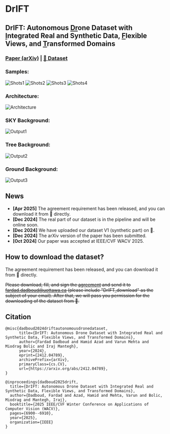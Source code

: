 # DrIFT

## DrIFT: Autonomous <ins>Dr</ins>one Dataset with <ins>I</ins>ntegrated Real and Synthetic Data, <ins>F</ins>lexible Views, and <ins>T</ins>ransformed Domains

### [Paper (arXiv)](https://arxiv.org/abs/2412.04789) | [🤗 Dataset](https://huggingface.co/datasets/CARG-uOttawa/DrIFT)


### Samples:
![Shots1](https://github.com/FardadDadboud/DrIFT/blob/main/imgs/DrIFT_ECCV.drawio1.jpg)
![Shots2](https://github.com/FardadDadboud/DrIFT/blob/main/imgs/DrIFT_ECCV.drawio2.jpg)
![Shots3](https://github.com/FardadDadboud/DrIFT/blob/main/imgs/DrIFT_ECCV.drawio3.jpg)
![Shots4](https://github.com/FardadDadboud/DrIFT/blob/main/imgs/DrIFT_ECCV.drawio4%20(2).jpg)


### Architecture:
![Architecture](https://github.com/FardadDadboud/DrIFT/blob/main/imgs/UDA.drawio%20(14).png)


### SKY Background:
![Output1](https://github.com/FardadDadboud/DrIFT/blob/main/imgs/DrIFT_ECCV.drawio%20(9).png)
### Tree Background:
![Output2](https://github.com/FardadDadboud/DrIFT/blob/main/imgs/DrIFT_ECCV.drawio%20(6).png)
### Ground Background:
![Output3](https://github.com/FardadDadboud/DrIFT/blob/main/imgs/DrIFT_ECCV.drawio%20(8).png)

## News
- **[Apr 2025]** The agreement requirement has been released, and you can download it from 🤗 directly.
- **[Dec 2024]** The real part of our dataset is in the pipeline and will be online soon.
- **[Dec 2024]** We have uploaded our dataset V1 (synthetic part) on 🤗.
- **[Dec 2024]** The arXiv version of the paper has been submitted.
- **[Oct 2024]** Our paper was accepted at IEEE/CVF WACV 2025.

## How to download the dataset?

The agreement requirement has been released, and you can download it from 🤗 directly.

~~Please download, fill, and sign the [agreement](https://github.com/FardadDadboud/DrIFT/blob/main/agreements/DrIFT_agreement_V1.docx) and send it to [fardad.dadboud@uottawa.ca](mailto:fardad.dadboud@uottawa.ca) (please include "DrIFT_download" as the subject of your email). After that, we will pass you permission for the downloading of the dataset from 🤗.~~

## Citation

```
@misc{dadboud2024driftautonomousdronedataset,
      title={DrIFT: Autonomous Drone Dataset with Integrated Real and Synthetic Data, Flexible Views, and Transformed Domains}, 
      author={Fardad Dadboud and Hamid Azad and Varun Mehta and Miodrag Bolic and Iraj Mantegh},
      year={2024},
      eprint={2412.04789},
      archivePrefix={arXiv},
      primaryClass={cs.CV},
      url={https://arxiv.org/abs/2412.04789}, 
}

@inproceedings{dadboud2025drift,
  title={DrIFT: Autonomous Drone Dataset with Integrated Real and Synthetic Data, Flexible Views, and Transformed Domains},
  author={Dadboud, Fardad and Azad, Hamid and Mehta, Varun and Bolic, Miodrag and Mantegh, Iraj},
  booktitle={2025 IEEE/CVF Winter Conference on Applications of Computer Vision (WACV)},
  pages={6900--6910},
  year={2025},
  organization={IEEE}
}
```




